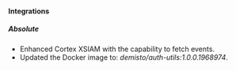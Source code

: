 

#### Integrations

##### Absolute

- Enhanced Cortex XSIAM with the capability to fetch events.
- Updated the Docker image to: *demisto/auth-utils:1.0.0.1968974*.
